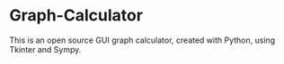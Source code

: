 # Graph-Calculator
This is an open source GUI graph calculator, created with Python, using Tkinter and Sympy.
